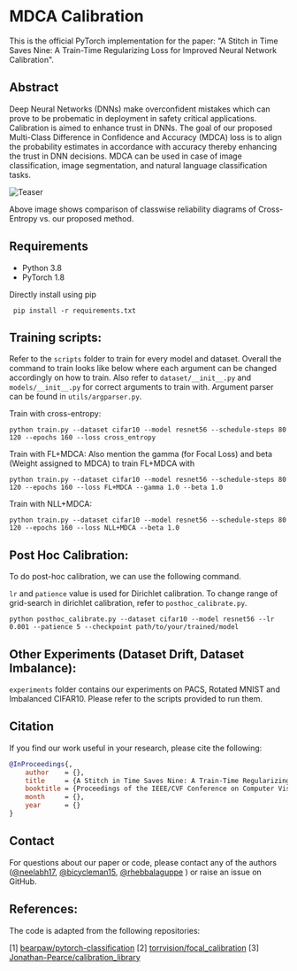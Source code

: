 # MDCA Calibration

This is the official PyTorch implementation for the paper: "A Stitch in Time Saves Nine: A Train-Time Regularizing Loss for Improved Neural Network Calibration".
## Abstract
Deep Neural Networks (DNNs) make overconfident mistakes which can prove to be probematic in deployment in safety critical applications. Calibration is aimed to enhance trust in DNNs. The goal of our proposed Multi-Class Difference in Confidence and Accuracy (MDCA) loss is to align the probability estimates in accordance with accuracy thereby enhancing the trust in DNN decisions. MDCA can be used in case of image classification, image segmentation, and natural language classification tasks.

![Teaser](content/final_teaser.png)

Above image shows comparison of classwise reliability diagrams of Cross-Entropy vs. our proposed method.

## Requirements

* Python 3.8
* PyTorch 1.8

Directly install using pip

```
 pip install -r requirements.txt
```
## Training scripts:

Refer to the `scripts` folder to train for every model and dataset. Overall the command to train looks like below where each argument can be changed accordingly on how to train. Also refer to `dataset/__init__.py` and `models/__init__.py` for correct arguments to train with. Argument parser can be found in `utils/argparser.py`.

Train with cross-entropy:
```
python train.py --dataset cifar10 --model resnet56 --schedule-steps 80 120 --epochs 160 --loss cross_entropy 
```

Train with FL+MDCA: Also mention the gamma (for Focal Loss) and beta (Weight assigned to MDCA) to train FL+MDCA with
```
python train.py --dataset cifar10 --model resnet56 --schedule-steps 80 120 --epochs 160 --loss FL+MDCA --gamma 1.0 --beta 1.0 
```

Train with NLL+MDCA:
```
python train.py --dataset cifar10 --model resnet56 --schedule-steps 80 120 --epochs 160 --loss NLL+MDCA --beta 1.0
```

## Post Hoc Calibration:

To do post-hoc calibration, we can use the following command.

`lr` and `patience` value is used for Dirichlet calibration. To change range of grid-search in dirichlet calibration, refer to `posthoc_calibrate.py`.
```
python posthoc_calibrate.py --dataset cifar10 --model resnet56 --lr 0.001 --patience 5 --checkpoint path/to/your/trained/model
```

## Other Experiments (Dataset Drift, Dataset Imbalance):

`experiments` folder contains our experiments on PACS, Rotated MNIST and Imbalanced CIFAR10. Please refer to the scripts provided to run them.

## Citation

If you find our work useful in your research, please cite the following:
```bibtex
@InProceedings{,
    author    = {},
    title     = {A Stitch in Time Saves Nine: A Train-Time Regularizing Loss for Improved Neural Network Calibration},
    booktitle = {Proceedings of the IEEE/CVF Conference on Computer Vision and Pattern Recognition (CVPR)},
    month     = {},
    year      = {}
}
```

## Contact
For questions about our paper or code, please contact any of the authors ([@neelabh17](https://github.com/neelabh17), [@bicycleman15](https://github.com/bicycleman15), [@rhebbalaguppe](https://github.com/rhebbalaguppe) ) or raise an issue on GitHub.

## References:
The code is adapted from the following repositories:

[1] <a href="https://github.com/bearpaw/pytorch-classification">bearpaw/pytorch-classification</a>
[2] <a href="https://github.com/torrvision/focal_calibration">torrvision/focal_calibration</a>
[3] <a href="https://github.com/Jonathan-Pearce/calibration_library">Jonathan-Pearce/calibration_library</a>
